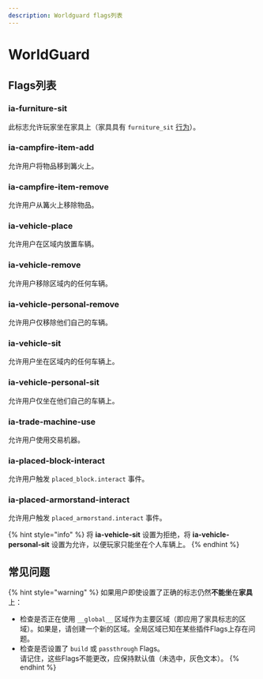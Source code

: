 ```yaml
---
description: Worldguard flags列表
---
```


# WorldGuard

## Flags列表

### ia-furniture-sit

此标志允许玩家坐在家具上（家具具有 `furniture_sit` [行为](../../plugin-usage/adding-content/item-properties/behaviours.md)）。

### ia-campfire-item-add

允许用户将物品移到篝火上。

### ia-campfire-item-remove

允许用户从篝火上移除物品。

### ia-vehicle-place

允许用户在区域内放置车辆。

### ia-vehicle-remove

允许用户移除区域内的任何车辆。

### ia-vehicle-personal-remove

允许用户仅移除他们自己的车辆。

### ia-vehicle-sit

允许用户坐在区域内的任何车辆上。

### ia-vehicle-personal-sit

允许用户仅坐在他们自己的车辆上。

### ia-trade-machine-use

允许用户使用交易机器。

### ia-placed-block-interact

允许用户触发 `placed_block.interact` 事件。

### ia-placed-armorstand-interact

允许用户触发 `placed_armorstand.interact` 事件。

{% hint style="info" %}
将 **ia-vehicle-sit** 设置为拒绝，将 **ia-vehicle-personal-sit** 设置为允许，以便玩家只能坐在个人车辆上。
{% endhint %}

## 常见问题

{% hint style="warning" %}
如果用户即使设置了正确的标志仍然**不能坐**在**家具**上：

* 检查是否正在使用 `__global__` 区域作为主要区域（即应用了家具标志的区域）。如果是，请创建一个新的区域。全局区域已知在某些插件Flags上存在问题。
* 检查是否设置了 `build` 或 `passthrough` Flags。\
  请记住，这些Flags不能更改，应保持默认值（未选中，灰色文本）。
{% endhint %}
